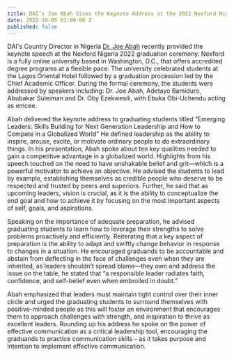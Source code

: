 ```yaml
---
title: DAI’s Joe Abah Gives the Keynote Address at the 2022 Nexford Nigeria Graduation
date: 2022-10-05 01:09:00 Z
published: false
---
```


DAI's Country Director in Nigeria [Dr. Joe Abah](https://www.dai.com/who-we-are/our-team/joe-abah) recently provided the keynote speech at the Nexford Nigeria 2022 graduation ceremony. Nexford is a fully online university based in Washington, D.C., that offers accredited degree programs at a flexible pace. The university celebrated students at the Lagos Oriental Hotel followed by a graduation procession led by the Chief Academic Officer. During the formal ceremony, the students were addressed by speakers including: Dr. Joe Abah, Adetayo Bamiduro, Abubakar Suleiman and Dr. Oby Ezekwesili, with Ebuka Obi-Uchendu acting as emcee.

Abah delivered the keynote address to graduating students titled “Emerging Leaders: Skills Building for Next Generation Leadership and How to Compete in a Globalized World” He defined leadership as the ability to inspire, arouse, excite, or motivate ordinary people to do extraordinary things. 
In his presentation, Abah spoke about ten key qualities needed to gain a competitive advantage in a globalized world. Highlights from his speech touched on the need to have unshakable belief and grit—which is a powerful motivator to achieve an objective. He advised the students to lead by example, establishing themselves as credible people who deserve to be respected and trusted by peers and superiors. Further, he said that as upcoming leaders, vision is crucial, as it is the ability to conceptualize the end goal and how to achieve it by focusing on the most important aspects of self, goals, and aspirations. 

Speaking on the importance of adequate preparation, he advised graduating students to learn how to leverage their strengths to solve problems proactively and efficiently. Reiterating that a key aspect of preparation is the ability to adapt and swiftly change behavior in response to changes in a situation. He encouraged graduands to be accountable and abstain from deflecting in the face of challenges even when they are inherited, as leaders shouldn’t spread blame—they own and address the issue on the table, he stated that “a responsible leader radiates faith, confidence, and self-belief even when embroiled in doubt.”

Abah emphasized that leaders must maintain tight control over their inner circle and urged the graduating students to surround themselves with positive-minded people as this will foster an environment that encourages them to approach challenges with strength, and inspiration to thrive as excellent leaders. Rounding up his address he spoke on the power of effective communication as a critical leadership tool, encouraging the graduands to practice communication skills – as it takes purpose and intention to implement effective communication.